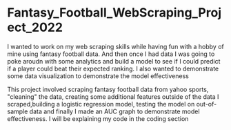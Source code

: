 # Fantasy_Football_WebScraping_Project_2022

I wanted to work on my web scraping skills while having fun with a hobby of mine using fantasy football data. And then once I had data I was going to poke aroudn with some analytics and build a model to see if I could predict if a player could beat their expected ranking. I also wanted to demonstrate some data visualization to demonstrate the model effectiveness

This project involved scraping fantasy football data from yahoo sports, "cleaning" the data, creating some additional features outside of the data I scraped,building a logistic regression model, testing the model on out-of-sample data and finally I made an AUC graph to demonstrate model effectiveness.
I will be explaining my code in the coding section

